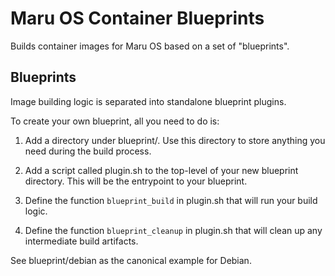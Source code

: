 # Maru OS Container Blueprints

Builds container images for Maru OS based on a set of "blueprints".

## Blueprints

Image building logic is separated into standalone blueprint plugins.

To create your own blueprint, all you need to do is:

1. Add a directory under blueprint/. Use this directory to store anything you
   need during the build process.

2. Add a script called plugin.sh to the top-level of your new blueprint
   directory. This will be the entrypoint to your blueprint.

3. Define the function `blueprint_build` in plugin.sh that will run your build
   logic.

4. Define the function `blueprint_cleanup` in plugin.sh that will clean up any
   intermediate build artifacts.

See blueprint/debian as the canonical example for Debian.
